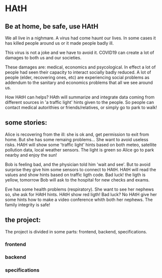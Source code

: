 # HAtH
## Be at home, be safe, use HAtH


We all live in a nighmare. A virus had come haunt our lives. In some cases it has killed people around us or it made people badly ill. 

This virus is not a joke and we have to avoid it. COVID19 can create a lot of damages to both us and our societies. 

These damages are: medical, economics and psycological. In effect a lot of people had seen their capacity to interact socially badly reduced. A lot of people (elder, recovering ones, etc) are experiencing social problems as addendum to the sanitary and economics problems that all we see around us. 

How HAtH can helps? HAth will summarize and integrate data coming from different sources in 'a traffic light' hints given to the people. So people can contact medical autorithies or friends/relatives, or simply go to park to walk! 

## some stories: 

Alice is recovering from the ill: she is ok and, get permission to exit from home. But she has some remaing problems... She want to avoid useless risks. HAtH will show some 'traffic light' hints based on both meteo, satellite pollution data, local weather sensors. The light is green so Alice go to park nearby and enjoy the sun! 

Bob is feeling bad, and the physician told him 'wait and see'. But to avoid surprise they give him some sensors to connect to HAtH. HAtH will read the values and show hints based on traffic ligth code. Bad luck! the ligth is yellow, tomorrow Bob will ask to the hospital for new checks and exams. 

Eve has some health problems (respiratory). She want to see her nephews so, she ask for HAtH hints. HAtH show red ligth! Bad luck? No HAtH give her some hints how to make a video conference whith both her nephews. The family integrity is safe! 

## the project: 
The project is divided in some parts: frontend, backend, specifications. 

### frontend


### backend


### specifications

